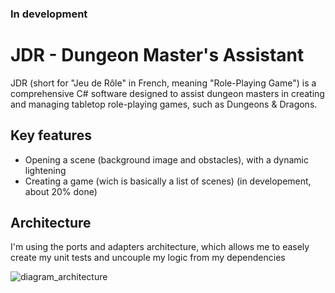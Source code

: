 ### In development

# JDR - Dungeon Master's Assistant
JDR (short for "Jeu de Rôle" in French, meaning "Role-Playing Game") is a comprehensive C# software designed to assist dungeon masters in creating and 
managing tabletop role-playing games, such as Dungeons & Dragons.

## Key features
- Opening a scene (background image and obstacles), with a dynamic lightening
- Creating a game (wich is basically a list of scenes) (in developement, about 20% done)

## Architecture
I'm using the ports and adapters architecture, which allows me to easely create my unit tests
and uncouple my logic from my dependencies

![diagram_architecture](https://user-images.githubusercontent.com/40737323/230769450-8c6230dd-d102-44f1-9d21-03de9b417148.svg)

